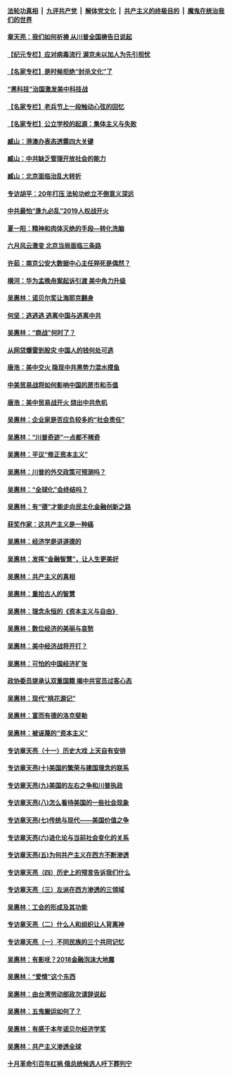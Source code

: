 

####  [法轮功真相](../../../../basic/blob/master/README.md?t=07081531) &nbsp;|&nbsp; [九评共产党](../../../../9ping.md/blob/master/README.md?t=07081531) &nbsp;|&nbsp; [解体党文化](../../../../jtdwh.md/blob/master/README.md?t=07081531)  &nbsp;|&nbsp; [共产主义的终极目的](../../../../gczydzjmd.md/blob/master/README.md?t=07081531) &nbsp;|&nbsp; [魔鬼在统治我们的世界](../../../../mgztzwmdsj.md/blob/master/README.md?t=07081531) 

#### [章天亮：我们如何祈祷 从川普全国祷告日说起](../pages/nsc423/n11944627.md?t=07081531) 

#### [【纪元专栏】应对病毒流行 渥京未以加人为先引担忧](../pages/nsc423/n11875714.md?t=07081531) 

#### [【名家专栏】是时候拒绝“封杀文化”了](../pages/nsc423/n11814093.md?t=07081531) 

#### [“黑科技”治国激发美中科技战](../pages/nsc423/n11638056.md?t=07081531) 

#### [【名家专栏】老兵节上一段触动心弦的回忆](../pages/nsc423/n11646016.md?t=07081531) 

#### [【名家专栏】公立学校的起源：集体主义与失败](../pages/nsc423/n11601833.md?t=07081531) 

#### [臧山：港澳办表态透露四大关键](../pages/nsc423/n11421628.md?t=07081531) 

#### [臧山：中共缺乏管理开放社会的能力](../pages/nsc423/n11407457.md?t=07081531) 

#### [臧山：北京面临治乱大转折](../pages/nsc423/n11406895.md?t=07081531) 

#### [专访胡平：20年打压 法轮功屹立不倒意义深远](../pages/nsc423/n11398800.md?t=07081531) 

#### [中共最怕“逢九必乱”2019人权战开火](../pages/nsc423/n11385248.md?t=07081531) 

#### [夏一阳：精神和肉体灭绝的手段—转化洗脑](../pages/nsc423/n11368250.md?t=07081531) 

#### [六月风云激变 北京当局面临三条路](../pages/nsc423/n11313668.md?t=07081531) 

#### [许茹：南京公安大数据中心主任猝死是偶然？](../pages/nsc423/n11064744.md?t=07081531) 

#### [横河：华为孟晚舟案起诉引渡 美中角力升级](../pages/nsc423/n11027230.md?t=07081531) 

#### [吴惠林：诺贝尔奖让海耶克翻身](../pages/nsc423/n10890049.md?t=07081531) 

#### [何坚：逃逃逃 逃离中国与逃离中共](../pages/nsc423/n10592891.md?t=07081531) 

#### [吴惠林：“商战”何时了？](../pages/nsc423/n10573558.md?t=07081531) 

#### [从网贷爆雷到股灾 中国人的钱何处可逃](../pages/nsc423/n10572800.md?t=07081531) 

#### [唐浩：美中交火 隐现中共黑势力混水摸鱼](../pages/nsc423/n10544040.md?t=07081531) 

#### [中美贸易战将如何影响中国的房市和币值](../pages/nsc423/n10543697.md?t=07081531) 

#### [唐浩：美中贸易战开火 烧出中共危机](../pages/nsc423/n10540126.md?t=07081531) 

#### [吴惠林：企业家是否应负较多的“社会责任”](../pages/nsc423/n10535022.md?t=07081531) 

#### [吴惠林：“川普奇迹”一点都不稀奇](../pages/nsc423/n10512808.md?t=07081531) 

#### [吴惠林：平议“修正资本主义”](../pages/nsc423/n10495724.md?t=07081531) 

#### [吴惠林：川普的外交政策可预测吗？](../pages/nsc423/n10462387.md?t=07081531) 

#### [吴惠林：“全球化”会终结吗？](../pages/nsc423/n10452838.md?t=07081531) 

#### [吴惠林：有“德”才能走向民主化金融创新之路](../pages/nsc423/n10432292.md?t=07081531) 

#### [获奖作家：这共产主义是一种癌](../pages/nsc423/n10431541.md?t=07081531) 

#### [吴惠林：经济学是讲道德的](../pages/nsc423/n10398014.md?t=07081531) 

#### [吴惠林：发挥“金融智慧”，让人生更美好](../pages/nsc423/n10375019.md?t=07081531) 

#### [吴惠林：共产主义的真相](../pages/nsc423/n10351394.md?t=07081531) 

#### [吴惠林：重拾古人的智慧](../pages/nsc423/n10337691.md?t=07081531) 

#### [吴惠林：理念永恒的《资本主义与自由》](../pages/nsc423/n10316274.md?t=07081531) 

#### [吴惠林：数位经济的美丽与哀愁](../pages/nsc423/n10292946.md?t=07081531) 

#### [吴惠林：美中经济战将开打？](../pages/nsc423/n10258825.md?t=07081531) 

#### [吴惠林：可怕的中国经济扩张](../pages/nsc423/n10219147.md?t=07081531) 

#### [政协委员提承认双重国籍 揭中共官员过客心态](../pages/nsc423/n10208809.md?t=07081531) 

#### [吴惠林：现代“桃花源记”](../pages/nsc423/n10185234.md?t=07081531) 

#### [吴惠林：富而有德的洛克斐勒](../pages/nsc423/n10142264.md?t=07081531) 

#### [吴惠林：被诬蔑的“资本主义”](../pages/nsc423/n10124816.md?t=07081531) 

#### [专访章天亮（十一）历史大戏 上天自有安排](../pages/nsc423/n10094905.md?t=07081531) 

#### [专访章天亮(十)美国的繁荣与建国理念的联系](../pages/nsc423/n10094899.md?t=07081531) 

#### [专访章天亮(九)美国的左右之争和川普执政](../pages/nsc423/n10094889.md?t=07081531) 

#### [专访章天亮(八)怎么看待美国的一些社会现象](../pages/nsc423/n10094857.md?t=07081531) 

#### [专访章天亮(七)传统与现代——美国价值之争](../pages/nsc423/n10093140.md?t=07081531) 

#### [专访章天亮(六)进化论与当前社会变化的关系](../pages/nsc423/n10092036.md?t=07081531) 

#### [专访章天亮(五)为何共产主义在西方不断渗透](../pages/nsc423/n10083620.md?t=07081531) 

#### [专访章天亮（四）历史上的预言告诉我们什么](../pages/nsc423/n10083606.md?t=07081531) 

#### [专访章天亮（三）左派在西方渗透的三领域](../pages/nsc423/n10081115.md?t=07081531) 

#### [吴惠林：工会的形成及其功能](../pages/nsc423/n10080633.md?t=07081531) 

#### [专访章天亮（二）什么人和组织让人背离神](../pages/nsc423/n10076637.md?t=07081531) 

#### [专访章天亮（一）不同民族的三个共同记忆](../pages/nsc423/n10074188.md?t=07081531) 

#### [吴惠林：有影呒？2018金融泡沫大地震](../pages/nsc423/n10040534.md?t=07081531) 

#### [吴惠林：“爱情”这个东西](../pages/nsc423/n10019423.md?t=07081531) 

#### [吴惠林：由台湾劳动部政次请辞说起](../pages/nsc423/n9979679.md?t=07081531) 

#### [吴惠林：五鬼搬运如何了？](../pages/nsc423/n9925338.md?t=07081531) 

#### [吴惠林：有感于本年诺贝尔经济学奖](../pages/nsc423/n9871883.md?t=07081531) 

#### [吴惠林：共产主义渗透全球](../pages/nsc423/n9812748.md?t=07081531) 

#### [十月革命引百年红祸 俄总统候选人吁下葬列宁](../pages/nsc423/n9810182.md?t=07081531) 

